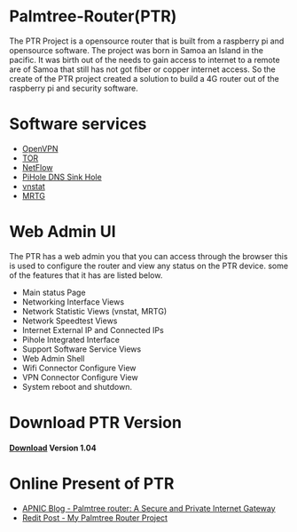# Palmtree-Router(PTR)
The PTR Project is a opensource router that is built from a raspberry pi and opensource software. The project was born in Samoa an Island in the pacific. It was birth out of the needs to gain access to internet to a remote are of Samoa that still has not got fiber or copper internet access. So the create of the PTR project created a solution to build a 4G router out of the raspberry pi and security software. 

# Software services 
* [OpenVPN](https://openvpn.net/) 
* [TOR ](https://www.torproject.org/)
* [NetFlow](https://www.ntop.org/)
* [PiHole DNS Sink Hole](https://pi-hole.net/)
* [vnstat](https://humdi.net/vnstat/)
* [MRTG](https://oss.oetiker.ch/mrtg/)

# Web Admin UI
The PTR has a web admin you that you can access through the browser this is used to configure the router and view any status on the PTR device. some of the features that it has are listed below.
- Main status Page 
- Networking Interface Views
- Network Statistic Views (vnstat, MRTG)
- Network Speedtest Views
- Internet External IP and Connected IPs
- Pihole Integrated Interface
- Support Software Service Views
- Web Admin Shell 
- Wifi Connector Configure View
- VPN Connector Configure View
- System reboot and shutdown.

# Download PTR Version
#### [Download](https://drive.google.com/open?id=1U8ZHt2RczXIf5CMJsb2RH5NQnVntZe0e) Version 1.04

# Online Present of PTR 
- [APNIC Blog - Palmtree router: A Secure and Private Internet Gateway](https://blog.apnic.net/2019/11/19/palmtree-router-a-secure-and-private-internet-gateway/)
- [Redit Post - My Palmtree Router Project ](https://www.reddit.com/r/raspberry_pi/comments/9z186z/my_palmtree_router_project/)




